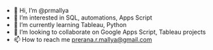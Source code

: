 - 👋 Hi, I’m @prmallya
- 👀 I’m interested in SQL, automations, Apps Script
- 🌱 I’m currently learning Tableau, Python
- 💞️ I’m looking to collaborate on Google Apps Script, Tableau projects
- 📫 How to reach me prerana.r.mallya@gmail.com

<!---
prmallya/prmallya is a ✨ special ✨ repository because its `README.md` (this file) appears on your GitHub profile.
You can click the Preview link to take a look at your changes.
--->
